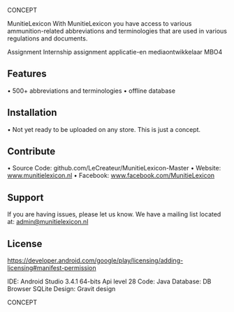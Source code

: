 CONCEPT

MunitieLexicon 
With MunitieLexicon you have access to various ammunition-related abbreviations and terminologies that are used in various regulations and documents.

Assignment
Internship assignment applicatie-en mediaontwikkelaar MBO4

Features
--------
•	500+ abbreviations and terminologies
•	offline database

Installation
------------
•	Not yet ready to be uploaded on any store. This is just a concept.

Contribute
----------
•	Source Code: github.com/LeCreateur/MunitieLexicon-Master
•	Website: www.munitielexicon.nl
•	Facebook: www.facebook.com/MunitieLexicon

Support
-------
If you are having issues, please let us know.
We have a mailing list located at: admin@munitielexicon.nl

License
-------
https://developer.android.com/google/play/licensing/adding-licensing#manifest-permission

IDE: Android Studio 3.4.1 64-bits
Api level 28
Code: Java
Database: DB Browser SQLite
Design: Gravit design

CONCEPT
